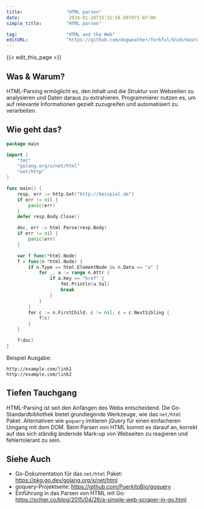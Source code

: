 ```yaml
---
title:                "HTML parsen"
date:                  2024-01-20T15:31:58.087971-07:00
simple_title:         "HTML parsen"

tag:                  "HTML and the Web"
editURL:              "https://github.com/dogweather/forkful/blob/master/content/de/go/parsing-html.md"
---
```


{{< edit_this_page >}}

## Was & Warum?
HTML-Parsing ermöglicht es, den Inhalt und die Struktur von Webseiten zu analysieren und Daten daraus zu extrahieren. Programmierer nutzen es, um auf relevante Informationen gezielt zuzugreifen und automatisiert zu verarbeiten.

## Wie geht das?
```Go
package main

import (
	"fmt"
	"golang.org/x/net/html"
	"net/http"
)

func main() {
	resp, err := http.Get("http://beispiel.de")
	if err != nil {
		panic(err)
	}
	defer resp.Body.Close()

	doc, err := html.Parse(resp.Body)
	if err != nil {
		panic(err)
	}

	var f func(*html.Node)
	f = func(n *html.Node) {
		if n.Type == html.ElementNode && n.Data == "a" {
			for _, a := range n.Attr {
				if a.Key == "href" {
					fmt.Println(a.Val)
					break
				}
			}
		}
		for c := n.FirstChild; c != nil; c = c.NextSibling {
			f(c)
		}
	}

	f(doc)
}
```
Beispiel Ausgabe:
```
http://example.com/link1
http://example.com/link2
```

## Tiefen Tauchgang
HTML-Parsing ist seit den Anfängen des Webs entscheidend. Die Go-Standardbibliothek bietet grundlegende Werkzeuge, wie das `net/html` Paket. Alternativen wie `goquery` imitieren jQuery für einen einfacheren Umgang mit dem DOM. Beim Parsen von HTML kommt es darauf an, korrekt auf das sich ständig ändernde Mark-up von Webseiten zu reagieren und fehlertolerant zu sein.

## Siehe Auch
- Go-Dokumentation für das `net/html` Paket: https://pkg.go.dev/golang.org/x/net/html
- goquery-Projektseite: https://github.com/PuerkitoBio/goquery
- Einführung in das Parsen von HTML mit Go: https://schier.co/blog/2015/04/26/a-simple-web-scraper-in-go.html
